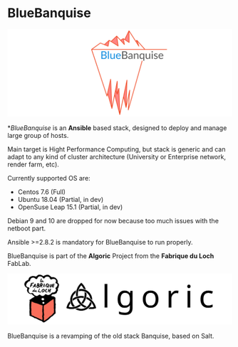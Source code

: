 # BlueBanquise
![BlueBanquise Logo](pictures/BlueBanquise_logo_large.svg)

**BlueBanquise* is an **Ansible** based stack, designed to deploy and manage large group of hosts.

Main target is Hight Performance Computing, but stack is generic and can adapt to any kind of cluster architecture (University or Enterprise network, render farm, etc).

Currently supported OS are:

* Centos 7.6 (Full)
* Ubuntu 18.04 (Partial, in dev)
* OpenSuse Leap 15.1 (Partial, in dev)

Debian 9 and 10 are dropped for now because too much issues with the netboot part.

Ansible >=2.8.2 is mandatory for BlueBanquise to run properly.

BlueBanquise is part of the **Algoric** Project from the **Fabrique du Loch** FabLab.

![BlueBanquise Logo](pictures/FabriqueDuLochAlgoric_logo_large.svg)

BlueBanquise is a revamping of the old stack Banquise, based on Salt.
